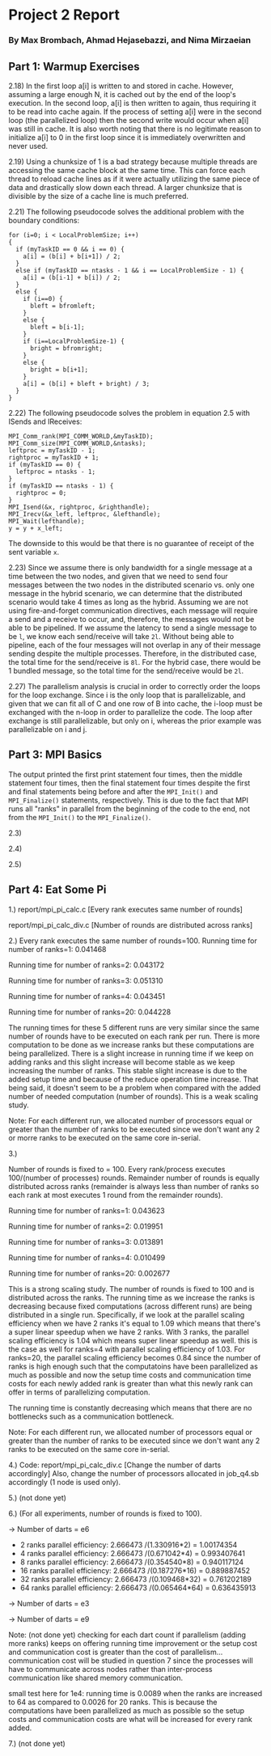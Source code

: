 # Project 2 Report
### By Max Brombach, Ahmad Hejasebazzi, and Nima Mirzaeian

## Part 1: Warmup Exercises

2.18) In the first loop a[i] is written to and stored in cache. However, assuming a large enough N, it is cached out by the end of the loop's execution. In the second loop, a[i] is then written to again, thus requiring it to be read into cache again. If the process of setting a[i] were in the second loop (the parallelized loop) then the second write would occur when a[i] was still in cache. It is also worth noting that there is no legitimate reason to initialize a[i] to 0 in the first loop since it is immediately overwritten and never used.

2.19) Using a chunksize of 1 is a bad strategy because multiple threads are accessing the same cache block at the same time. This can force each thread to reload cache lines as if it were actually utilizing the same piece of data and drastically slow down each thread. A larger chunksize that is divisible by the size of a cache line is much preferred.

2.21) The following pseudocode solves the additional problem with the boundary conditions:
```
for (i=0; i < LocalProblemSize; i++)
{
  if (myTaskID == 0 && i == 0) {
    a[i] = (b[i] + b[i+1]) / 2;
  }
  else if (myTaskID == ntasks - 1 && i == LocalProblemSize - 1) {
    a[i] = (b[i-1] + b[i]) / 2;
  }
  else {
    if (i==0) {
      bleft = bfromleft;
    }
    else {
      bleft = b[i-1];
    }
    if (i==LocalProblemSize-1) {
      bright = bfromright;
    }
    else {
      bright = b[i+1];
    }  
    a[i] = (b[i] + bleft + bright) / 3;
  }
}
```

2.22) The following pseudocode solves the problem in equation 2.5 with ISends and IReceives:
```
MPI_Comm_rank(MPI_COMM_WORLD,&myTaskID);
MPI_Comm_size(MPI_COMM_WORLD,&ntasks);
leftproc = myTaskID - 1;
rightproc = myTaskID + 1;
if (myTaskID == 0) {
  leftproc = ntasks - 1;
}
if (myTaskID == ntasks - 1) {
  rightproc = 0;
}
MPI_Isend(&x, rightproc, &righthandle);
MPI_Irecv(&x_left, leftproc, &lefthandle);
MPI_Wait(lefthandle);
y = y + x_left;
```
The downside to this would be that there is no guarantee of receipt of the sent variable `x`.

2.23) Since we assume there is only bandwidth for a single message at a time between the two nodes, and given that we need to send four messages between the two nodes in the distributed scenario vs. only one message in the hybrid scenario, we can determine that the distributed scenario would take 4 times as long as the hybrid. Assuming we are not using fire-and-forget communication directives, each message will require a send and a receive to occur, and, therefore, the messages would not be able to be pipelined. If we assume the latency to send a single message to be `l`, we know each send/receive will take `2l`. Without being able to pipeline, each of the four messages will not overlap in any of their message sending despite the multiple processes. Therefore, in the distributed case, the total time for the send/receive is `8l`. For the hybrid case, there would be 1 bundled message, so the total time for the send/receive would be `2l`.

2.27) The parallelism analysis is crucial in order to correctly order the loops for the loop exchange. Since i is the only loop that is parallelizable, and given that we can fit all of C and one row of B into cache, the i-loop must be exchanged with the n-loop in order to parallelize the code. The loop after exchange is still parallelizable, but only on i, whereas the prior example was parallelizable on i and j.

## Part 3: MPI Basics

The output printed the first print statement four times, then the middle statement four times, then the final statement four times despite the first and final statements being before and after the `MPI_Init()` and `MPI_Finalize()` statements, respectively. This is due to the fact that MPI runs all "ranks" in parallel from the beginning of the code to the end, not from the `MPI_Init()` to the `MPI_Finalize()`.

2.3)

2.4)

2.5)

## Part 4: Eat Some Pi

1.) 
report/mpi_pi_calc.c [Every rank executes same number of rounds]

report/mpi_pi_calc_div.c [Number of rounds are distributed across ranks]

2.) 
Every rank executes the same number of rounds=100.
Running time for number of ranks=1: 0.041468 

Running time for number of ranks=2: 0.043172 

Running time for number of ranks=3: 0.051310

Running time for number of ranks=4: 0.043451

Running time for number of ranks=20: 0.044228 

The running times for these 5 different runs are very similar since the same number of rounds have
to be executed on each rank per run. There is more computation to be done as we increase ranks but these computations are being
parallelized. There is a slight increase in running time if we keep on adding ranks and this slight increase will become
stable as we keep increasing the number of ranks. This stable slight increase is due to the added setup time and 
because of the reduce operation time increase. That being said, it doesn't seem to be a problem when compared
with the added number of needed computation (number of rounds). This is a weak scaling study.


Note: For each different run, we allocated number of processors equal or greater than the number of ranks to be executed
since we don't want any 2 or morre ranks to be executed on the same core in-serial. 

3.) 

Number of rounds is fixed to = 100. Every rank/process executes 100/(number of processes) rounds.
Remainder number of rounds is equally distributed across ranks (remainder is always less than
number of ranks so each rank at most executes 1 round from the remainder rounds).

Running time for number of ranks=1: 0.043623

Running time for number of ranks=2: 0.019951

Running time for number of ranks=3: 0.013891

Running time for number of ranks=4: 0.010499 

Running time for number of ranks=20: 0.002677


This is a strong scaling study. The number of rounds is fixed to 100 and is distributed across the ranks. The running
time as we increase the ranks is decreasing because fixed computations (across different runs) are being distributed in a single run. Specifically, if we look at the parallel scaling efficiency when we have 2 ranks it's equal to 1.09 which means that there's a super linear speedup when we have 2 ranks. With 3 ranks, the parallel scaling efficiency is 1.04 which means super linear speedup as well. this is the
case as well for ranks=4 with parallel scaling efficiency of 1.03. For ranks=20, the parallel scaling efficiency becomes 0.84 since the 
number of ranks is high enough such that the computatoins have been parallelized as much as possible and now the setup time costs and communication time costs for each newly added rank is greater than what this newly rank can offer in terms of parallelizing computation.

The running time is constantly decreasing which means that there are no bottlenecks such as a communication bottleneck.

Note: For each different run, we allocated number of processors equal or greater than the number of ranks to be executed
since we don't want any 2 ranks to be executed on the same core in-serial. 

4.)
Code: report/mpi_pi_calc_div.c [Change the number of darts accordingly]
Also, change the number of processors allocated in job_q4.sb accordingly (1 node is used only).


5.)
(not done yet)

6.) 
(For all experiments, number of rounds is fixed to 100).

-> Number of darts = e6
- 2 ranks parallel efficiency: 2.666473 /(1.330916*2) = 1.00174354
- 4 ranks parallel efficiency: 2.666473 /(0.671042*4) = 0.993407641
- 8 ranks parallel efficiency: 2.666473 /(0.354540*8) = 0.940117124
- 16 ranks parallel efficiency: 2.666473 /(0.187276*16) = 0.889887452
- 32 ranks parallel efficiency:  2.666473 /(0.109468*32) = 0.761202189
- 64 ranks parallel efficiency: 2.666473 /(0.065464*64) = 0.636435913

-> Number of darts = e3

-> Number of darts = e9


Note:
(not done yet)
checking for each dart count if parallelism (adding more ranks) keeps on offering running time improvement
or the setup cost and communication cost is greater than the cost of parallelism...
communication cost will be studied in question 7 since the processes will have to communicate across nodes rather
than inter-process communication like shared memory communication. 

small test here for 1e4:
running time is 0.0089 when the ranks are increased to 64 as compared to 0.0026 for 20 ranks.
This is because the computations have been parallelized as much as possible so the setup costs
and communication costs are what will be increased for every rank added. 

7.)
(not done yet)

